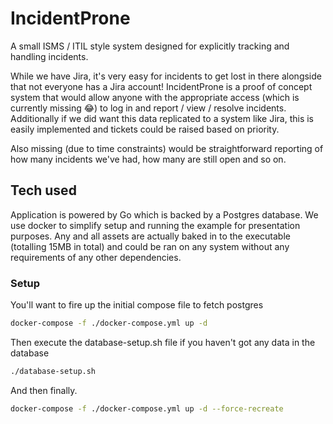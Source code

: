 # IncidentProne
A small ISMS / ITIL style system designed for explicitly tracking and handling incidents.

While we have Jira, it's very easy for incidents to get lost in there alongside that not everyone has a Jira account! IncidentProne is a proof of concept system that would allow anyone with the appropriate access (which is currently missing 😂) to log in and report / view / resolve incidents. Additionally if we did want this data replicated to a system like Jira, this is easily implemented and tickets could be raised based on priority. 

Also missing (due to time constraints) would be straightforward reporting of how many incidents we've had, how many are still open and so on. 

## Tech used
Application is powered by Go which is backed by a Postgres database. We use docker to simplify setup and running the example for presentation purposes.
Any and all assets are actually baked in to the executable (totalling 15MB in total) and could be ran on any system without any requirements of any other dependencies. 

### Setup
You'll want to fire up the initial compose file to fetch postgres

```bash 
docker-compose -f ./docker-compose.yml up -d
```

Then execute the database-setup.sh file if you haven't got any data in the database
```bash 
./database-setup.sh
```

And then finally.
```bash 
docker-compose -f ./docker-compose.yml up -d --force-recreate
```